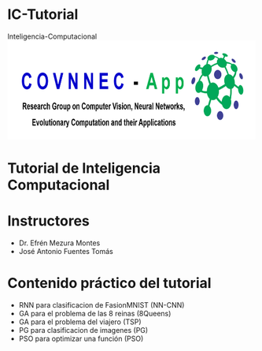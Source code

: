 # IC-Tutorial
 Inteligencia-Computacional
 <img src="https://github.com/hersan19/ENC2022-PI-GP/blob/main/covnnec.png" data-canonical-src="https://github.com/hersan19/ENC2022-PI-GP/blob/main/covnnec.png" width="1000" height="200" />

# Tutorial de Inteligencia Computacional

# Instructores
  - Dr. Efrén Mezura Montes
  - José Antonio Fuentes Tomás

# Contenido práctico del tutorial
- RNN para clasificacion de FasionMNIST (NN-CNN)
- GA para el problema de las 8 reinas (8Queens)
- GA para el problema del viajero (TSP)
- PG para clasificacion de imagenes (PG)
- PSO para optimizar una función (PSO)